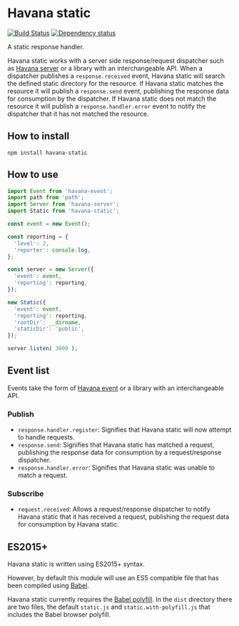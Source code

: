 # Havana static

[![Build Status](https://travis-ci.org/colinmeinke/havana-static.svg?branch=master)](https://travis-ci.org/colinmeinke/havana-static)
[![Dependency status](https://david-dm.org/colinmeinke/havana-static.svg)](https://david-dm.org/colinmeinke/havana-static.svg)

A static response handler.

Havana static works with a server side response/request
dispatcher such as
[Havana server](https://github.com/colinmeinke/havana-server)
or a library with an interchangeable API. When a dispatcher
publishes a `response.received` event, Havana static will
search the defined static directory for the resource. If
Havana static matches the resource it will publish a
`response.send` event, publishing the response data for
consumption by the dispatcher. If Havana static does not
match the resource it will publish a `response.handler.error`
event to notify the dispatcher that it has not matched the
resource.

## How to install

```
npm install havana-static
```

## How to use

```javascript
import Event from 'havana-event';
import path from 'path';
import Server from 'havana-server';
import Static from 'havana-static';

const event = new Event();

const reporting = {
  'level': 2, 
  'reporter': console.log,
};

const server = new Server({
  'event': event,
  'reporting': reporting,
});

new Static({
  'event': event,
  'reporting': reporting,
  'rootDir': __dirname,
  'staticDir': 'public',
});

server.listen( 3000 );
```

## Event list

Events take the form of
[Havana event](https://github.com/colinmeinke/havana-event)
or a library with an interchangeable API.

### Publish

- `response.handler.register`: Signifies that Havana static
  will now attempt to handle requests.
- `response.send`: Signifies that Havana static has matched
  a request, publishing the response data for consumption by
  a request/response dispatcher.
- `response.handler.error`: Signifies that Havana static was
  unable to match a request.

### Subscribe

- `request.received`: Allows a request/response dispatcher
  to notify Havana static that it has received a request,
  publishing the request data for consumption by Havana
  static.

## ES2015+

Havana static is written using ES2015+ syntax.

However, by default this module will use an ES5
compatible file that has been compiled using
[Babel](https://babeljs.io).

Havana static currently requires the 
[Babel polyfill](https://babeljs.io/docs/usage/polyfill).
In the `dist` directory there are two files, the default
`static.js` and `static.with-polyfill.js` that includes
the Babel browser polyfill.
